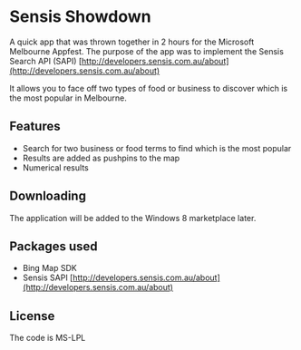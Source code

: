 Sensis Showdown=============A quick app that was thrown together in 2 hours for the Microsoft Melbourne Appfest. The purpose of the app was to implement the Sensis Search API (SAPI) [http://developers.sensis.com.au/about](http://developers.sensis.com.au/about)It allows you to face off two types of food or business to discover which is the most popular in Melbourne.Features--------* Search for two business or food terms to find which is the most popular* Results are added as pushpins to the map* Numerical resultsDownloading--------The application will be added to the Windows 8 marketplace later.Packages used--------* Bing Map SDK* Sensis SAPI [http://developers.sensis.com.au/about](http://developers.sensis.com.au/about)License--------The code is MS-LPL